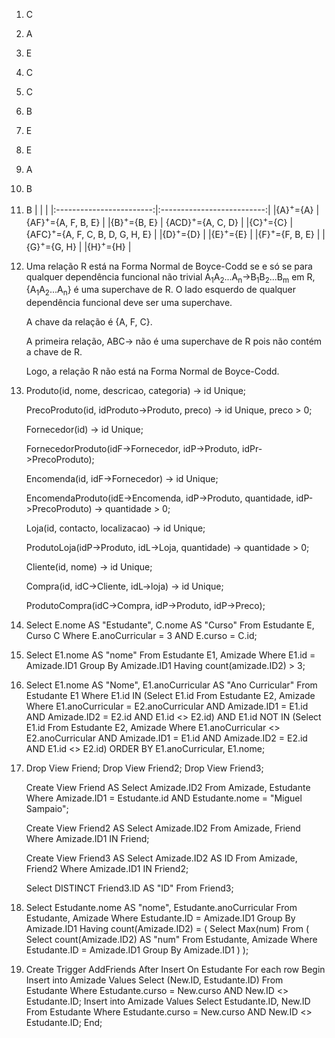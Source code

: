 1. C
2. A
3. E
4. C
5. C
6. B
7. E
8. E
9. A
10. B
11. B
    | | |
    |:------------------------:|:--------------------------:|
    |{A}<sup>+</sup>={A}       | {AF}<sup>+</sup>={A, F, B, E} |
    |{B}<sup>+</sup>={B, E}    | {ACD}<sup>+</sup>={A, C, D} |
    |{C}<sup>+</sup>={C}       | {AFC}<sup>+</sup>={A, F, C, B, D, G, H, E} |
    |{D}<sup>+</sup>={D}       |
    |{E}<sup>+</sup>={E}       |
    |{F}<sup>+</sup>={F, B, E} |
    |{G}<sup>+</sup>={G, H}    |
    |{H}<sup>+</sup>={H}       |

12. Uma relação R está na Forma Normal de Boyce-Codd se e só se para qualquer dependência funcional não trivial A<sub>1</sub>A<sub>2</sub>...A<sub>n</sub>$\rightarrow$B<sub>1</sub>B<sub>2</sub>...B<sub>m</sub> em R, {A<sub>1</sub>A<sub>2</sub>...A<sub>n</sub>} é uma superchave de R. O lado esquerdo de qualquer dependência funcional deve ser uma superchave.

    A chave da relação é {A, F, C}.

    A primeira relação, ABC$\rightarrow$ não é uma superchave de R pois não contém a chave de R.

    Logo, a relação R não está na Forma Normal de Boyce-Codd.

13. Produto(id, nome, descricao, categoria) $\rightarrow$ id Unique;
    
    PrecoProduto(id, idProduto->Produto, preco) $\rightarrow$ id Unique, preco > 0;

    Fornecedor(id) $\rightarrow$ id Unique;

    FornecedorProduto(idF->Fornecedor, idP->Produto, idPr->PrecoProduto);

    Encomenda(id, idF->Fornecedor) $\rightarrow$ id Unique;

    EncomendaProduto(idE->Encomenda, idP->Produto, quantidade, idP->PrecoProduto) $\rightarrow$ quantidade > 0;

    Loja(id, contacto, localizacao) $\rightarrow$ id Unique;

    ProdutoLoja(idP->Produto, idL->Loja, quantidade) $\rightarrow$ quantidade > 0;

    Cliente(id, nome) $\rightarrow$ id Unique;

    Compra(id, idC->Cliente, idL->loja) $\rightarrow$ id Unique;

    ProdutoCompra(idC->Compra, idP->Produto, idP->Preco);

14. Select E.nome AS "Estudante", C.nome AS "Curso"
    From Estudante E, Curso C
    Where E.anoCurricular = 3 AND E.curso = C.id;

15. Select E1.nome AS "nome"
    From Estudante E1, Amizade
    Where E1.id = Amizade.ID1
    Group By Amizade.ID1
    Having count(amizade.ID2) > 3;

16. Select E1.nome AS "Nome", E1.anoCurricular AS "Ano Curricular"
    From Estudante E1
    Where E1.id IN 
    (Select E1.id 
    From Estudante E2, Amizade
    Where E1.anoCurricular = E2.anoCurricular AND Amizade.ID1 = E1.id AND Amizade.ID2 = E2.id AND E1.id <> E2.id) AND E1.id NOT IN
    (Select E1.id
    From Estudante E2, Amizade
    Where E1.anoCurricular <> E2.anoCurricular AND Amizade.ID1 = E1.id AND Amizade.ID2 = E2.id AND E1.id <> E2.id)
    ORDER BY E1.anoCurricular, E1.nome;

17. Drop View Friend;
    Drop View Friend2;
    Drop View Friend3;

    Create View Friend AS
    Select Amizade.ID2
    From Amizade, Estudante
    Where Amizade.ID1 = Estudante.id AND Estudante.nome = "Miguel Sampaio";

    Create View Friend2 AS
    Select Amizade.ID2
    From Amizade, Friend
    Where Amizade.ID1 IN Friend;

    Create View Friend3 AS
    Select Amizade.ID2 AS ID
    From Amizade, Friend2
    Where Amizade.ID1 IN Friend2;

    Select DISTINCT Friend3.ID AS "ID"
    From Friend3;

18. Select Estudante.nome AS "nome", Estudante.anoCurricular
    From Estudante, Amizade
    Where Estudante.ID = Amizade.ID1
    Group By Amizade.ID1
    Having count(Amizade.ID2) = (
        Select Max(num)
        From (
            Select count(Amizade.ID2) AS "num"
            From Estudante, Amizade
            Where Estudante.ID = Amizade.ID1
            Group By Amizade.ID1
        )
    );

19. Create Trigger AddFriends
    After Insert On Estudante
    For each row
    Begin
        Insert into Amizade Values
            Select (New.ID, Estudante.ID)
            From Estudante
            Where Estudante.curso = New.curso AND New.ID <> Estudante.ID;
        Insert into Amizade Values
            Select Estudante.ID, New.ID
            From Estudante
            Where Estudante.curso = New.curso AND New.ID <> Estudante.ID;
    End;  

